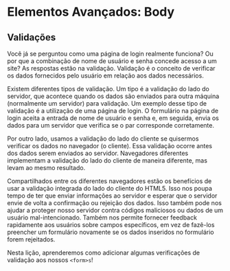 # Elementos Avançados: Body

## Validações

Você já se perguntou como uma página de login realmente funciona? Ou por que a combinação de nome de usuário e senha concede acesso a um site? As respostas estão na validação. Validação é o conceito de verificar os dados fornecidos pelo usuário em relação aos dados necessários.

Existem diferentes tipos de validação. Um tipo é a validação do lado do servidor, que acontece quando os dados são enviados para outra máquina (normalmente um servidor) para validação. Um exemplo desse tipo de validação é a utilização de uma página de login. O formulário na página de login aceita a entrada de nome de usuário e senha e, em seguida, envia os dados para um servidor que verifica se o par corresponde corretamente.

Por outro lado, usamos a validação do lado do cliente se quisermos verificar os dados no navegador (o cliente). Essa validação ocorre antes dos dados serem enviados ao servidor. Navegadores diferentes implementam a validação do lado do cliente de maneira diferente, mas levam ao mesmo resultado.

Compartilhados entre os diferentes navegadores estão os benefícios de usar a validação integrada do lado do cliente do HTML5. Isso nos poupa tempo de ter que enviar informações ao servidor e esperar que o servidor envie de volta a confirmação ou rejeição dos dados. Isso também pode nos ajudar a proteger nosso servidor contra códigos maliciosos ou dados de um usuário mal-intencionado. Também nos permite fornecer feedback rapidamente aos usuários sobre campos específicos, em vez de fazê-los preencher um formulário novamente se os dados inseridos no formulário forem rejeitados.

Nesta lição, aprenderemos como adicionar algumas verificações de validação aos nossos `<form>s`!
